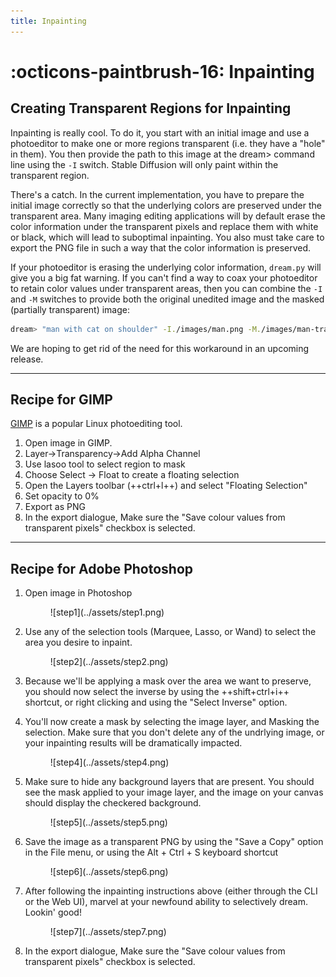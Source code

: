 ```yaml
---
title: Inpainting
---
```


# :octicons-paintbrush-16: Inpainting

## **Creating Transparent Regions for Inpainting**

Inpainting is really cool. To do it, you start with an initial image and use a photoeditor to make
one or more regions transparent (i.e. they have a "hole" in them). You then provide the path to this
image at the dream> command line using the `-I` switch. Stable Diffusion will only paint within the
transparent region.

There's a catch. In the current implementation, you have to prepare the initial image correctly so
that the underlying colors are preserved under the transparent area. Many imaging editing
applications will by default erase the color information under the transparent pixels and replace
them with white or black, which will lead to suboptimal inpainting. You also must take care to
export the PNG file in such a way that the color information is preserved.

If your photoeditor is erasing the underlying color information, `dream.py` will give you a big fat
warning. If you can't find a way to coax your photoeditor to retain color values under transparent
areas, then you can combine the `-I` and `-M` switches to provide both the original unedited image
and the masked (partially transparent) image:

```bash
dream> "man with cat on shoulder" -I./images/man.png -M./images/man-transparent.png
```

We are hoping to get rid of the need for this workaround in an upcoming release.

---

## Recipe for GIMP

[GIMP](https://www.gimp.org/) is a popular Linux photoediting tool.

1. Open image in GIMP.
2. Layer->Transparency->Add Alpha Channel
3. Use lasoo tool to select region to mask
4. Choose Select -> Float to create a floating selection
5. Open the Layers toolbar (++ctrl+l++) and select "Floating Selection"
6. Set opacity to 0%
7. Export as PNG
8. In the export dialogue, Make sure the "Save colour values from
   transparent pixels" checkbox is selected.

---

## Recipe for Adobe Photoshop

1. Open image in Photoshop

    <figure markdown>
    ![step1](../assets/step1.png)
    </figure>

2. Use any of the selection tools (Marquee, Lasso, or Wand) to select the area you desire to inpaint.

    <figure markdown>
    ![step2](../assets/step2.png)
    </figure>

3. Because we'll be applying a mask over the area we want to preserve, you should now select the inverse by using the ++shift+ctrl+i++ shortcut, or right clicking and using the "Select Inverse" option.

4. You'll now create a mask by selecting the image layer, and Masking the selection. Make sure that you don't delete any of the undrlying image, or your inpainting results will be dramatically impacted.

    <figure markdown>
    ![step4](../assets/step4.png)
    </figure>

5. Make sure to hide any background layers that are present. You should see the mask applied to your image layer, and the image on your canvas should display the checkered background.

    <figure markdown>
    ![step5](../assets/step5.png)
    </figure>

6. Save the image as a transparent PNG by using the "Save a Copy" option in the File menu, or using the Alt + Ctrl + S keyboard shortcut

    <figure markdown>
    ![step6](../assets/step6.png)
    </figure>

7. After following the inpainting instructions above (either through the CLI or the Web UI), marvel at your newfound ability to selectively dream. Lookin' good!

    <figure markdown>
    ![step7](../assets/step7.png)
    </figure>

8. In the export dialogue, Make sure the "Save colour values from transparent pixels" checkbox is selected.  
